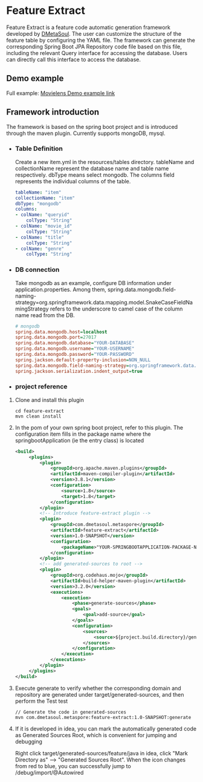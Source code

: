 # Feature Extract

Feature Extract is a feature code automatic generation framework developed by [DMetaSoul](https://www.dmetasoul.com/). The user can customize the structure of the feature table by configuring the YAML file. The framework can generate the corresponding Spring Boot JPA Repository code file based on this file, including the relevant Query interface for accessing the database. Users can directly call this interface to access the database.



## Demo example

Full example: [Movielens Demo example link](../../../demo/movielens/online/README.md)



## Framework introduction

The framework is based on the spring boot project and is introduced through the maven plugin. Currently supports mongoDB, mysql.

- ### Table Definition

    Create a new item.yml in the resources/tables directory. tableName and collectionName represent the database name and table name respectively. dbType means select mongodb. The columns field represents the individual columns of the table.

    ```yaml
    tableName: "item"
    collectionName: "item"
    dbType: "mongodb"
    columns:
    - colName: "queryid"
        colType: "String"
    - colName: "movie_id"
        colType: "String"
    - colName: "title"
        colType: "String"
    - colName: "genre"
        colType: "String"
    ```



- ### DB connection

  Take mongodb as an example, configure DB information under application.properties. Among them, spring.data.mongodb.field-naming-strategy=org.springframework.data.mapping.model.SnakeCaseFieldNamingStrategy refers to the underscore to camel case of the column name read from the DB.

    ```ini
    # mongodb
    spring.data.mongodb.host=localhost
    spring.data.mongodb.port=27017
    spring.data.mongodb.database="YOUR-DATABASE"
    spring.data.mongodb.username="YOUR-USERNAME"
    spring.data.mongodb.password="YOUR-PASSWORD"
    spring.jackson.default-property-inclusion=NON_NULL
    spring.data.mongodb.field-naming-strategy=org.springframework.data.mapping.model.SnakeCaseFieldNamingStrategy
    spring.jackson.serialization.indent_output=true
    ```



- ### project reference

1. Clone and install this plugin

   ```shell
   cd feature-extract
   mvn clean install
   ```
2. In the pom of your own spring boot project, refer to this plugin. The <packageName> configuration item fills in the package name where the springbootApplication (ie the entry class) is located
   ```xml
   <build>
        <plugins>
            <plugin>
                <groupId>org.apache.maven.plugins</groupId>
                <artifactId>maven-compiler-plugin</artifactId>
                <version>3.8.1</version>
                <configuration>
                    <source>1.8</source>
                    <target>1.8</target>
                </configuration>
            </plugin>
            <!-- Introduce feature-extract plugin -->
            <plugin>
                <groupId>com.dmetasoul.metaspore</groupId>
                <artifactId>feature-extract</artifactId>
                <version>1.0-SNAPSHOT</version>
                <configuration>
                    <packageName>"YOUR-SPRINGBOOTAPPLICATION-PACKAGE-NAME"</packageName>
                </configuration>
            </plugin>
            <!-- add generated-sources to root -->
            <plugin>
                <groupId>org.codehaus.mojo</groupId>
                <artifactId>build-helper-maven-plugin</artifactId>
                <version>3.2.0</version>
                <executions>
                    <execution>
                        <phase>generate-sources</phase>
                        <goals>
                            <goal>add-source</goal>
                        </goals>
                        <configuration>
                            <sources>
                                <source>${project.build.directory}/generated-sources/feature/java</source>
                            </sources>
                        </configuration>
                    </execution>
                </executions>
            </plugin>
        </plugins>
   </build>
   ```
   
   
4. Execute generate to verify whether the corresponding domain and repository are generated under target/generated-sources, and then perform the Test test
   ```shell
   // Generate the code in generated-sources
   mvn com.dmetasoul.metaspore:feature-extract:1.0-SNAPSHOT:generate
   ```

5. If it is developed in idea, you can mark the automatically generated code as Generated Sources Root, which is convenient for jumping and debugging

   Right click target/generated-sources/feature/java in idea, click "Mark Directory as" --> "Generated Sources Root".
   When the icon changes from red to blue, you can successfully jump to /debug/import/@Autowired